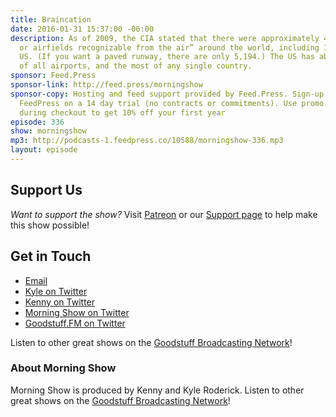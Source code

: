 ```yaml
---
title: Braincation
date: 2016-01-31 15:37:00 -06:00
description: As of 2009, the CIA stated that there were approximately 44,000 “… airports
  or airfields recognizable from the air” around the world, including 15,095 in the
  US. (If you want a paved runway, there are only 5,194.) The US has about a third
  of all airports, and the most of any single country.
sponsor: Feed.Press
sponsor-link: http://feed.press/morningshow
sponsor-copy: Hosting and feed support provided by Feed.Press. Sign-up today and try
  FeedPress on a 14 day trial (no contracts or commitments). Use promo code `morningshow`
  during checkout to get 10% off your first year
episode: 336
show: morningshow
mp3: http://podcasts-1.feedpress.co/10588/morningshow-336.mp3
layout: episode
---
```


## Support Us
*Want to support the show?* Visit [Patreon](http://patreon.com/morningshow) or our [Support page](http://goodstuff.fm/support) to help make this show possible!

## Get in Touch
* [Email](mailto:kyle@goodstuff.fm)
* [Kyle on Twitter](http://twitter.com/dogburps)
* [Kenny on Twitter](http://twitter.com/pizzarobotics)
* [Morning Show on Twitter](http://twitter.com/morningshowam)
* [Goodstuff.FM on Twitter](http://twitter.com/goodstufffm)

Listen to other great shows on the [Goodstuff Broadcasting Network](http://goodstuff.fm/broadcasts)!

### About Morning Show
Morning Show is produced by Kenny and Kyle Roderick. Listen to other great shows on the [Goodstuff Broadcasting Network](http://goodstuff.fm/)!

